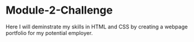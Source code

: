 # Module-2-Challenge
Here I will deminstrate my skills in HTML and CSS by creating a webpage portfolio for my potential employer. 
